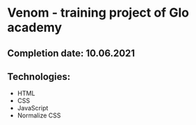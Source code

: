 # Venom - training project of Glo academy
## Completion date: 10.06.2021
## Technologies:
* HTML
* CSS
* JavaScript
* Normalize CSS
